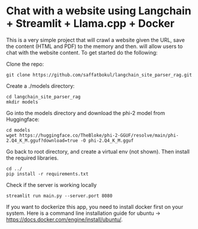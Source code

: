 
# Chat with a website using Langchain + Streamlit + Llama.cpp + Docker

This is a very simple project that will crawl a website given the URL, save the content (HTML and PDF) to the memory and then. will allow users to chat with the website content. To get started do the following:

Clone the repo:

```
git clone https://github.com/saffatbokul/langchain_site_parser_rag.git
```
Create a ./models directory:
```
cd langchain_site_parser_rag
mkdir models
```
Go into the models directory and download the phi-2 model from Huggingface:
```
cd models
wget https://huggingface.co/TheBloke/phi-2-GGUF/resolve/main/phi-2.Q4_K_M.gguf?download=true -O phi-2.Q4_K_M.gguf
```
Go back to root directory, and create a virtual env (not shown). Then install the required libraries.

```
cd ../
pip install -r requirements.txt
```
Check if the server is working locally
```
streamlit run main.py --server.port 8080
```
If you want to dockerize this app, you need to install docker first on your system. Here is a command line installation guide for ubuntu -> https://docs.docker.com/engine/install/ubuntu/.

